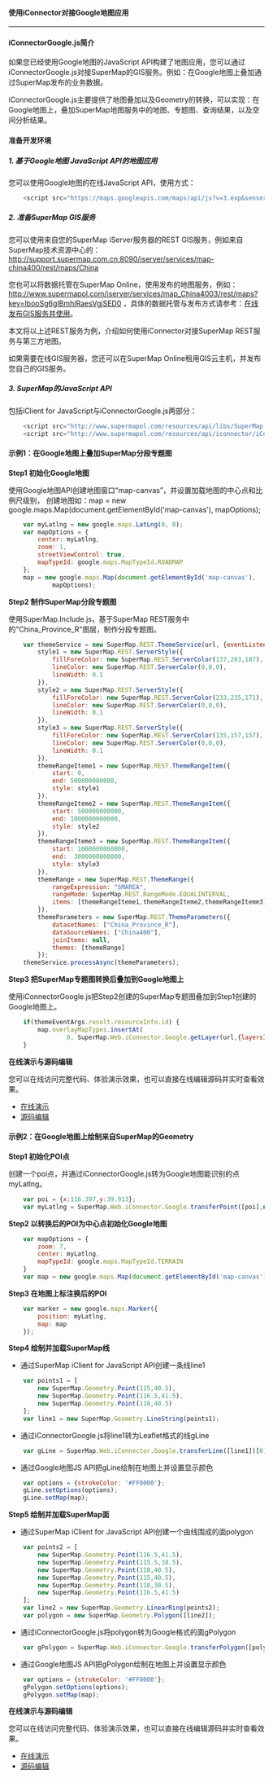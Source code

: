 #### 使用iConnector对接Google地图应用
---
<!-- toc -->
#### iConnectorGoogle.js简介

如果您已经使用Google地图的JavaScript API构建了地图应用，您可以通过iConnectorGoogle.js对接SuperMap的GIS服务。例如：在Google地图上叠加通过SuperMap发布的业务数据。

iConnectorGoogle.js主要提供了地图叠加以及Geometry的转换，可以实现：在Google地图上，叠加SuperMap地图服务中的地图、专题图、查询结果，以及空间分析结果。


#### 准备开发环境

##### 1. 基于Google地图 JavaScript API的地图应用

您可以使用Google地图的在线JavaScript API，使用方式：

```JavaScript
	<script src="https://maps.googleapis.com/maps/api/js?v=3.exp&sensor=false"></script>
```

##### 2. 准备SuperMap GIS服务

您可以使用来自您的SuperMap iServer服务器的REST GIS服务，例如来自SuperMap技术资源中心的：http://support.supermap.com.cn:8090/iserver/services/map-china400/rest/maps/China

您也可以将数据托管在SuperMap Online，使用发布的地图服务，例如：http://www.supermapol.com/iserver/services/map_China4003/rest/maps?key=IbooSg6gIBmhIRaesVgjSED0 ，具体的数据托管与发布方式请参考：[在线发布GIS服务并使用](http://blog.supermapol.com/GettingStarted/PublishServices.html)。

本文将以上述REST服务为例，介绍如何使用iConnector对接SuperMap REST服务与第三方地图。

如果需要在线GIS服务器，您还可以在SuperMap Online租用GIS云主机，并发布您自己的GIS服务。

##### 3. SuperMap的JavaScript API

包括iClient for JavaScript与iConnectorGoogle.js两部分：

```JavaScript
	<script src="http://www.supermapol.com/resources/api/libs/SuperMap.Include.js"></script>
	<script src="http://www.supermapol.com/resources/api/iconnector/iConnectorGoogle.js"></script>
```

#### 示例1：在Google地图上叠加SuperMap分段专题图

**Step1 初始化Google地图**

使用Google地图API创建地图窗口“map-canvas”，并设置加载地图的中心点和比例尺级别，
创建地图如：map = new google.maps.Map(document.getElementById('map-canvas'), mapOptions);

```JavaScript
	var myLatlng = new google.maps.LatLng(0, 0);
	var mapOptions = {
		center: myLatlng,
		zoom: 1,
		streetViewControl: true,
		mapTypeId: google.maps.MapTypeId.ROADMAP
	};
	map = new google.maps.Map(document.getElementById('map-canvas'),
			mapOptions);
```

**Step2 制作SuperMap分段专题图**

使用SuperMap.Include.js，基于SuperMap REST服务中的"China_Province_R"图层，制作分段专题图。

```JavaScript
	var themeService = new SuperMap.REST.ThemeService(url, {eventListeners:{"processCompleted": themeCompleted, "processFailed": themeFailed}}),
		style1 = new SuperMap.REST.ServerStyle({
			fillForeColor: new SuperMap.REST.ServerColor(137,203,187),
			lineColor: new SuperMap.REST.ServerColor(0,0,0),
			lineWidth: 0.1
		}),
		style2 = new SuperMap.REST.ServerStyle({
			fillForeColor: new SuperMap.REST.ServerColor(233,235,171),
			lineColor: new SuperMap.REST.ServerColor(0,0,0),
			lineWidth: 0.1
		}),
		style3 = new SuperMap.REST.ServerStyle({
			fillForeColor: new SuperMap.REST.ServerColor(135,157,157),
			lineColor: new SuperMap.REST.ServerColor(0,0,0),
			lineWidth: 0.1
		}),
		themeRangeIteme1 = new SuperMap.REST.ThemeRangeItem({
			start: 0,
			end: 500000000000,
			style: style1
		}),
		themeRangeIteme2 = new SuperMap.REST.ThemeRangeItem({
			start: 500000000000,
			end: 1000000000000,
			style: style2
		}),
		themeRangeIteme3 = new SuperMap.REST.ThemeRangeItem({
			start: 1000000000000,
			end:  3000000000000,
			style: style3
		}),
		themeRange = new SuperMap.REST.ThemeRange({
			rangeExpression: "SMAREA",
			rangeMode: SuperMap.REST.RangeMode.EQUALINTERVAL,
			items: [themeRangeIteme1,themeRangeIteme2,themeRangeIteme3]
		}),
		themeParameters = new SuperMap.REST.ThemeParameters({
			datasetNames: ["China_Province_R"],
			dataSourceNames: ["China400"],
			joinItems: null,
			themes: [themeRange]
		});
	themeService.processAsync(themeParameters);
```

**Step3 把SuperMap专题图转换后叠加到Google地图上**

使用iConnectorGoogle.js把Step2创建的SuperMap专题图叠加到Step1创建的Google地图上。
		
```JavaScript
	if(themeEventArgs.result.resourceInfo.id) {
		map.overlayMapTypes.insertAt(
				0, SuperMap.Web.iConnector.Google.getLayer(url,{layersID:themeEventArgs.result.resourceInfo.id}));
	}
```

**在线演示与源码编辑**

您可以在线访问完整代码、体验演示效果，也可以直接在线编辑源码并实时查看效果。

* [在线演示](http://runjs.cn/detail/nk6mvwfi)
* [源码编辑](http://runjs.cn/code/nk6mvwfi)

#### 示例2：在Google地图上绘制来自SuperMap的Geometry

**Step1 初始化POI点**

创建一个poi点，并通过iConnectorGoogle.js转为Google地图能识别的点myLatlng。

```JavaScript
	var poi = {x:116.397,y:39.913};
	var myLatlng = SuperMap.Web.iConnector.Google.transferPoint([poi],new SuperMap.Projection("EPSG:4326"))[0];
```

**Step2 以转换后的POI为中心点初始化Google地图**

```JavaScript
	var mapOptions = {
		zoom: 7,
		center: myLatlng,
		mapTypeId: google.maps.MapTypeId.TERRAIN
	}
	var map = new google.maps.Map(document.getElementById('map-canvas'), mapOptions);
```

**Step3 在地图上标注换后的POI**

```JavaScript
	var marker = new google.maps.Marker({
		position: myLatlng,
		map: map
	});
```

**Step4 绘制并加载SuperMap线**

* 通过SuperMap iClient for JavaScript API创建一条线line1

```JavaScript
	var points1 = [
		new SuperMap.Geometry.Point(115,40.5),
		new SuperMap.Geometry.Point(116.5,41.5),
		new SuperMap.Geometry.Point(118,40.5)
	];
	var line1 = new SuperMap.Geometry.LineString(points1);
```

* 通过iConnectorGoogle.js将line1转为Leaflet格式的线gLine

```JavaScript
	var gLine = SuperMap.Web.iConnector.Google.transferLine([line1])[0];
```

* 通过Google地图JS API把gLine绘制在地图上并设置显示颜色

```JavaScript
	var options = {strokeColor: '#FF0000'};
	gLine.setOptions(options);
	gLine.setMap(map);
```

**Step5 绘制并加载SuperMap面**

* 通过SuperMap iClient for JavaScript API创建一个由线围成的面polygon

```JavaScript
	var points2 = [
		new SuperMap.Geometry.Point(116.5,41.5),
		new SuperMap.Geometry.Point(115.5,38.5),
		new SuperMap.Geometry.Point(118,40.5),
		new SuperMap.Geometry.Point(115,40.5),
		new SuperMap.Geometry.Point(118,38.5),
		new SuperMap.Geometry.Point(116.5,41.5)
	];
	var line2 = new SuperMap.Geometry.LinearRing(points2);
	var polygon = new SuperMap.Geometry.Polygon([line2]);
```

* 通过iConnectorGoogle.js将polygon转为Google格式的面gPolygon

```JavaScript
	var gPolygon = SuperMap.Web.iConnector.Google.transferPolygon([polygon])[0];
```

* 通过Google地图JS API把gPolygon绘制在地图上并设置显示颜色

```JavaScript
	var options = {strokeColor: '#FF0000'};
	gPolygon.setOptions(options);
	gPolygon.setMap(map);
```
**在线演示与源码编辑**

您可以在线访问完整代码、体验演示效果，也可以直接在线编辑源码并实时查看效果。

* [在线演示](http://runjs.cn/detail/vwwjkoks)
* [源码编辑](http://runjs.cn/code/vwwjkoks)

